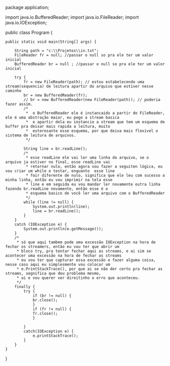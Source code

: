 package application;

import java.io.BufferedReader;
import java.io.FileReader;
import java.io.IOException;

public class Program {

	public static void main(String[] args) {
		
		String path = "c:\\Projetos\\in.txt";
		FileReader fr = null; //passar o null so pra ele ter um valor inicial
		BufferedReader br = null ; //passar o null so pra ele ter um valor inicial
		
		try {
			fr = new FileReader(path); // estou estabelecendo uma stream(sequencia) de leitura apartir do arquivo que estiver nesse caminho
			br = new BufferedReader(fr); 
			// br = new BufferedReader(new FileReader(path)); // poderia fazer assim.
			/*
			 *  o BufferedReader ele é instancaido a partir do FileReader, ele é uma abstração maior, eu pego a stream basica
			 *  e apartir dela eu instancio a stream que tem um esquema de buffer pra deixar mais rapida a leitura, muito 
			 *  esteresante esse esquema, por que deixa mais flexivel o sistema de leitura de arquivos. 
			 */
			
			String line = br.readLine();
			/*
			 * esse readLine ele vai ler uma linha do arquivo, se o arquivo ja estiver no final, esse readLine vai 
			 * retornar nulo, então agora vou fazer a seguiten lógica, eu vou criar um while e testar, enquanto  esse line
			 * foir diferente de nulo, significa que ele leu com sucesso a minha linha, então eu vou imprimir na tela esse
			 * line e em seguida eu vou mandar ler novamente outra linha fazendo br.readLine novamente, então esse é o
			 * esquema basico de você ler uma arquivo com o BufferedReader
			 */
			while (line != null) {
				System.out.println(line);
				line = br.readLine();
			}
		}
		catch (IOException e) {
			System.out.println(e.getMessage());
		}
		/*
		 * só que aqui tambem pode uma excessão IOException na hora de fechar os streamers, então eu vou ter que abrir um
		 * bloco try, pra tentar fechar aqui as streams, e ai sim se acontecer uma excessão na hora de fechar as streams
		 * eu vou ter que capturar essa excessão e fazer alguma coisa, nesse caso aqui eu simplesmente vou colocar um
		 * e.PrintStackTrace(), por que ai se não der certo pra fechar as streams, segnifica que deu problema mesmo,
		 * ai e vou querer ver direitinho o erro que aconteceu.
		 */
		finally {
			try {
				if (br != null) {
				br.close();
				}
				if (fr != null) {
				fr.close();
				}
			
			}
			catch(IOException e) {
				e.printStackTrace(); 
			}
		}
	}
}

